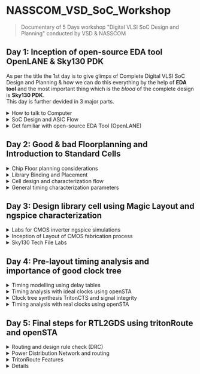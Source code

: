 # NASSCOM_VSD_SoC_Workshop
> Documentary of 5 Days workshop "Digital VLSI SoC Design and Planning" conducted by VSD &amp; NASSCOM

## Day 1: Inception of open-source EDA tool OpenLANE & Sky130 PDK  
   As per the title the 1st day is to give glimps of Complete Digital VLSI SoC Design and Planning & how we can do this everything by the help of **EDA tool** and the most important thing which is the *blood* of the complete design is **Sky130 PDK**.  
   This day is further devided in 3 major parts.  
<details>
 <summary>
   How to talk to Computer </summary>  

- As we know that the widely known digital electronic system is our **computer**. Which is working based on **0's &amp; 1's** (AKA Machine/Binary Language). Any computer system contains **Hardware &amp; Software**. If we look computer interms of software point of view, we can get to know about different types of applications such as MS Office, Paint, Notepad ETC. As we know that computer is working only based on 0's &amp; 1's. And most softwares or applications are in the form of humanly readable language. To convert the humanly readable language to machine language, Below is the Basic Flow which Illustrate How Computer Talks with Hardware.
![image](https://github.com/ShahHarsh2711/NASSCOM_VSD_SoC/assets/100216184/fee221b5-264b-4577-9ea9-baa3e8f8410c)
- As we can see in above image, System software is helping the application to talk to hardware, which contains OS, Compiler & Assembler. Where OS provides efficient environment to compiler & Assembler to talk to the hardware. First of all, the application which is nothing but a task that we want to perform on the computer is written in higher level languages such as C,C++. And then it is passing through the compiler, which produces **.exe file** (in case of Windows OS). **.exe file** contains the sets of instruction which is understand by the assembler. This sets of instructions are written based on assembly language. After passing through the assembler, the instructions are converted into the form of 0's & 1's, which is understand by computer.
- Let's take the example of timer application.  
  ![image](https://github.com/ShahHarsh2711/NASSCOM_VSD_SoC/assets/100216184/86cfc996-ec8f-4e86-a2d4-681cefaad441)
- In above image, timer application is written in C language and that code is converted into the set of instruction through compiler. At last that sets of instruction is process into the hardware by passing through the assembler. Here, we are considering chip as a hardware.
- If we try to dig one step deeper into the system software, their is an abstract interface is exist. Which make the job of OS easy. That is known as Instruction Set Architecture or 'architecture' of computer. Better the interface, better the performance.  
  ![image](https://github.com/ShahHarsh2711/NASSCOM_VSD_SoC/assets/100216184/cef1ab85-4e15-4ecf-a9c5-94325d6a9ee0)
- That's where the first step of SoC flow start, that is "Specification". That's where the role of architecture engineer come into the picture. The job of the architecture engineer is to create interface based on specification. And based on interface, the RTL code is written by using HDL language.
- Below Image is Illustrate the overview of SoC design which is devided in 3 parts.  
![image](https://github.com/ShahHarsh2711/NASSCOM_VSD_SoC/assets/100216184/5aa840a2-efb3-4b6e-adc1-f6b9995c5ed2)
- And try to understand the flow of SoC design(RTL to GDS-II) right from RISC-V Architecture (which we can develope using HDL language also known as RTL code) to Layout (GDS-II File)
![image](https://github.com/ShahHarsh2711/NASSCOM_VSD_SoC/assets/100216184/2838b479-4c2f-434c-ba08-6b4d98c59cf2)
</details>  

<details>
 <summary>
   SoC Design and ASIC Flow </summary>  
   
- As we seen earlier the overview of the SoC design, the first part is RISC-V Instructions Set Architeture. Before explaining what is RISC-V? Let's we try to understand where it is used in Real life?  
- Let's we see the computer interms of hardware point of view. Below is the image of Arduino Leonardo Board. The funtionality of computer and arduino is quite similar, So Let's dig into the hardware and try to understand the importante role of RISC-V Architecture.
![image](https://github.com/ShahHarsh2711/NASSCOM_VSD_SoC/assets/100216184/93a26894-e9de-4554-b58c-87c2e8f8835d)
- As we can see that, their are so many tiny electronics components are soldered on the PCB Board such as MicroUSB Port, 5mm Powersupply port, Push button, LEDs, Diodes, Capacitors, Jumpers, Transistors and most importante component which is hoghlited by yellow ring is Integrated Chip (AKA IC/Microcontroller). And this complete 
PCB Board is developed based on below given overview of the schematic. So let's dig one step deep into the hardware.
![image](https://github.com/ShahHarsh2711/NASSCOM_VSD_SoC/assets/100216184/909bf4e1-7449-4773-8889-1428c9c1bea8)
- As we can see that, Processor/SoC is the center of the all componets which communicationg with other components.  
- So, Let's try to see and understand the IC.  
  ![image](https://github.com/ShahHarsh2711/NASSCOM_VSD_SoC/assets/100216184/b5a5646e-f1f8-4197-a755-51e2b9817e25)  
- Above image is the shows the outer package with it's size and type of the IC.
- **QFN-48** is the type of IC Package and **7mm X 7mm** is the size of IC.
- That's where the role of Physical design engineer come into the picture, who decides the type of package and size of the IC.
- That's what the end result/product that VLSI Industry are producing. That's where the complete VLSI ecosystem are build to produce that IC.
- Around the IC, the Input &amp; Output pins are their.
- But, Inside the package the chip/die is placed in the center of the package and the connection of I/O Pins of IC with Internal pins of chip/Die is shown in below image.  
  ![image](https://github.com/ShahHarsh2711/NASSCOM_VSD_SoC/assets/100216184/8d021aa6-86cd-475e-ba69-b7ea4c211714)
- Let's dig one step more into the deep. We can see as below image, which shows the internal structure of chip/Die.  
 ![image](https://github.com/ShahHarsh2711/NASSCOM_VSD_SoC/assets/100216184/7c22962a-9fb4-427a-8dde-090206076aef)
- As we can see that, their are majorly 3 types of area is exist on the chip
  - **Die**:
  - **Pads**:
  - **Core**:
    - In the core area all standard cells, macros and IP's are placed. The given below image illustrate that.
![image](https://github.com/ShahHarsh2711/NASSCOM_VSD_SoC/assets/100216184/72b6351a-e529-4564-904f-a31d9e0be754)
 - **Foundary IP's**:
 - **Macros**:

![image](https://github.com/ShahHarsh2711/NASSCOM_VSD_SoC/assets/100216184/b5161ad3-6541-4ec9-8f47-afd1003c0e9c)
</details>  


<details>
 <summary>
   Get familiar with open-source EDA Tool (OpenLANE) </summary>  
</details>

## Day 2: Good & bad Floorplanning and Introduction to Standard Cells  
<details>
 <summary>
  Chip Floor planning considerations </summary>  
</details>
<details>
 <summary>
   Library Binding and Placement </summary>  
</details>
<details>
 <summary>
   Cell design and characterization flow </summary>  
</details>
<details>
 <summary>
   General timing characterization parameters </summary>  
</details>

## Day 3: Design library cell using Magic Layout and ngspice characterization
<details>
 <summary>
   Labs for CMOS inverter ngspice simulations </summary>  
</details>
<details>
 <summary>
    Inception of Layout of CMOS fabrication process </summary>  
</details>
<details>
 <summary>
    Sky130 Tech File Labs </summary>  
</details>

## Day 4: Pre-layout timing analysis and importance of good clock tree 
<details>
 <summary>
   Timing modelling using delay tables </summary>  
</details>
<details>
 <summary>
    Timing analysis with ideal clocks using openSTA </summary>  
</details>
<details>
 <summary>
   Clock tree synthesis TritonCTS and signal integrity </summary>  
</details>
<details>
 <summary>
  Timing analysis with real clocks using openSTA </summary>  
</details>

## Day 5: Final steps for RTL2GDS using tritonRoute and openSTA
<details>
 <summary>
   Routing and design rule check (DRC) </summary>  
</details>
<details>
 <summary>
   Power Distribution Network and routing </summary>  
</details>
<details>
 <summary>
   TritonRoute Features </summary>  
</details>
<details>

